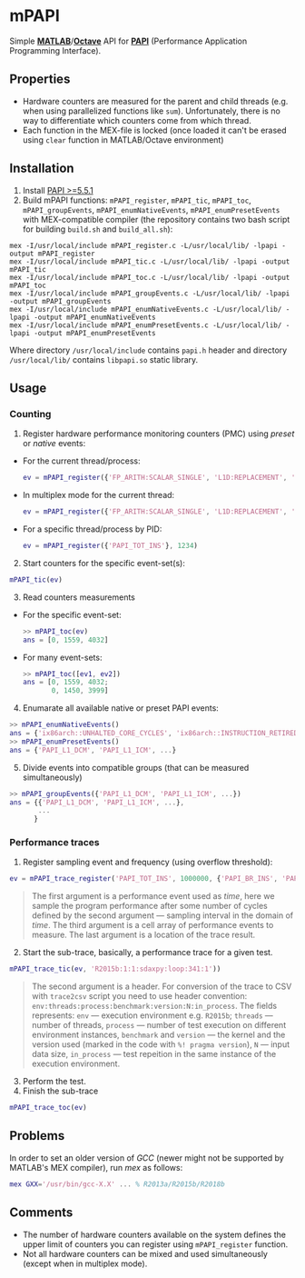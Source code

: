 # mPAPI

Simple [**MATLAB**](https://www.mathworks.com/products/matlab.html)/[**Octave**](https://www.gnu.org/software/octave/) API for [**PAPI**](http://icl.cs.utk.edu/papi/) (Performance Application Programming Interface).

## Properties

* Hardware counters are measured for the parent and child threads (e.g. when using parallelized functions like `sum`). Unfortunately, there is no way to differentiate which counters come from which thread.
* Each function in the MEX-file is locked (once loaded it can't be erased using `clear` function in MATLAB/Octave environment)

## Installation

1. Install [PAPI >=5.5.1](http://icl.cs.utk.edu/papi/)
2. Build mPAPI functions: `mPAPI_register`, `mPAPI_tic`, `mPAPI_toc`, `mPAPI_groupEvents`, `mPAPI_enumNativeEvents`, `mPAPI_enumPresetEvents` with MEX-compatible compiler (the repository contains two bash script for building `build.sh` and `build_all.sh`):
```
mex -I/usr/local/include mPAPI_register.c -L/usr/local/lib/ -lpapi -output mPAPI_register
mex -I/usr/local/include mPAPI_tic.c -L/usr/local/lib/ -lpapi -output mPAPI_tic
mex -I/usr/local/include mPAPI_toc.c -L/usr/local/lib/ -lpapi -output mPAPI_toc
mex -I/usr/local/include mPAPI_groupEvents.c -L/usr/local/lib/ -lpapi -output mPAPI_groupEvents
mex -I/usr/local/include mPAPI_enumNativeEvents.c -L/usr/local/lib/ -lpapi -output mPAPI_enumNativeEvents
mex -I/usr/local/include mPAPI_enumPresetEvents.c -L/usr/local/lib/ -lpapi -output mPAPI_enumPresetEvents
```

Where directory ``/usr/local/include`` contains ``papi.h`` header and directory ``/usr/local/lib/`` contains ``libpapi.so`` static library.

## Usage

### Counting

1. Register hardware performance monitoring counters (PMC) using _preset_ or _native_ events:
  * For the current thread/process:
      ```matlab
      ev = mPAPI_register({'FP_ARITH:SCALAR_SINGLE', 'L1D:REPLACEMENT', 'PAPI_L2_ICA'})
      ```
  * In multiplex mode for the current thread:
      ```matlab
      ev = mPAPI_register({'FP_ARITH:SCALAR_SINGLE', 'L1D:REPLACEMENT', 'PAPI_L2_ICA'}, true)
      ```
  * For a specific thread/process by PID:
      ```matlab
      ev = mPAPI_register({'PAPI_TOT_INS'}, 1234)
      ```
2. Start counters for the specific event-set(s):
```matlab
mPAPI_tic(ev)
```
3. Read counters measurements 
  * For the specific event-set:
      ```matlab
      >> mPAPI_toc(ev)
      ans = [0, 1559, 4032]
      ```
  * For many event-sets:
      ```matlab
      >> mPAPI_toc([ev1, ev2])
      ans = [0, 1559, 4032;
             0, 1450, 3999]
      ````
4. Enumarate all available native or preset PAPI events:
```matlab
>> mPAPI_enumNativeEvents()
ans = {'ix86arch::UNHALTED_CORE_CYCLES', 'ix86arch::INSTRUCTION_RETIRED', ...}
>> mPAPI_enumPresetEvents()
ans = {'PAPI_L1_DCM', 'PAPI_L1_ICM', ...}
```
5. Divide events into compatible groups (that can be measured simultaneously)
```matlab
>> mPAPI_groupEvents({'PAPI_L1_DCM', 'PAPI_L1_ICM', ...})
ans = {{'PAPI_L1_DCM', 'PAPI_L1_ICM', ...},
       ...
      }
```

### Performance traces

1. Register sampling event and frequency (using overflow threshold):

```matlab
ev = mPAPI_trace_register('PAPI_TOT_INS', 1000000, {'PAPI_BR_INS', 'PAPI_L1_DCM'}, 'kernel.trace')
```

> The first argument is a performance event used as _time_, here we sample the program performance after some number of cycles defined by the second argument — sampling interval in the domain of _time_. The third argument is a cell array of performance events to measure. The last argument is a location of the trace result.

2. Start the sub-trace, basically, a performance trace for a given test.

```matlab
mPAPI_trace_tic(ev, 'R2015b:1:1:sdaxpy:loop:341:1'))
```

> The second argument is a header. For conversion of the trace to CSV with `trace2csv` script you need to use header convention: `env:threads:process:benchmark:version:N:in_process`.
The fields represents: `env` — execution environment e.g. `R2015b`; `threads` — number of threads, `process` — number of test execution on different environment instances, `benchmark` and `version` — the kernel and the version used (marked in the code with `%! pragma version`), `N` — input data size, `in_process` — test repeition in the same instance of the execution environment.

3. Perform the test.
4. Finish the sub-trace
```matlab
mPAPI_trace_toc(ev)
```

## Problems

In order to set an older version of _GCC_ (newer might not be supported by MATLAB's MEX compiler), run _mex_ as follows:

```matlab
mex GXX='/usr/bin/gcc-X.X' ... % R2013a/R2015b/R2018b
```

## Comments

* The number of hardware counters available on the system defines the upper limit of counters you can register using ``mPAPI_register`` function.
* Not all hardware counters can be mixed and used simultaneously (except when in multiplex mode).
